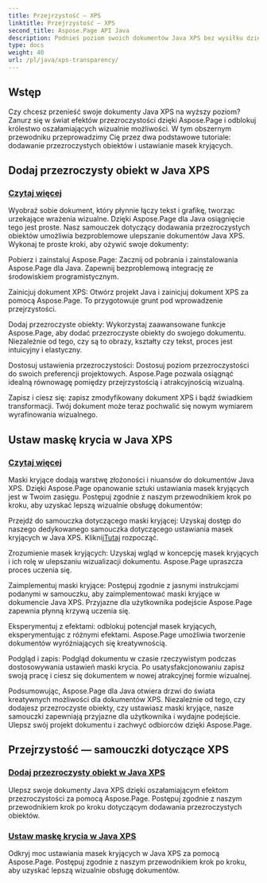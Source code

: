 ```yaml
---
title: Przejrzystość — XPS
linktitle: Przejrzystość — XPS
second_title: Aspose.Page API Java
description: Podnieś poziom swoich dokumentów Java XPS bez wysiłku dzięki Aspose.Page. Naucz się dodawać przezroczyste obiekty i ustawiać maski kryjące w naszych tutorialach, aby uzyskać ulepszone efekty wizualne.
type: docs
weight: 40
url: /pl/java/xps-transparency/
---
```

## Wstęp

Czy chcesz przenieść swoje dokumenty Java XPS na wyższy poziom? Zanurz się w świat efektów przezroczystości dzięki Aspose.Page i odblokuj królestwo oszałamiających wizualnie możliwości. W tym obszernym przewodniku przeprowadzimy Cię przez dwa podstawowe tutoriale: dodawanie przezroczystych obiektów i ustawianie masek kryjących.

## Dodaj przezroczysty obiekt w Java XPS
### [Czytaj więcej](./add-transparent-object/)

Wyobraź sobie dokument, który płynnie łączy tekst i grafikę, tworząc urzekające wrażenia wizualne. Dzięki Aspose.Page dla Java osiągnięcie tego jest proste. Nasz samouczek dotyczący dodawania przezroczystych obiektów umożliwia bezproblemowe ulepszanie dokumentów Java XPS. Wykonaj te proste kroki, aby ożywić swoje dokumenty:

Pobierz i zainstaluj Aspose.Page: Zacznij od pobrania i zainstalowania Aspose.Page dla Java. Zapewnij bezproblemową integrację ze środowiskiem programistycznym.

Zainicjuj dokument XPS: Otwórz projekt Java i zainicjuj dokument XPS za pomocą Aspose.Page. To przygotowuje grunt pod wprowadzenie przejrzystości.

Dodaj przezroczyste obiekty: Wykorzystaj zaawansowane funkcje Aspose.Page, aby dodać przezroczyste obiekty do swojego dokumentu. Niezależnie od tego, czy są to obrazy, kształty czy tekst, proces jest intuicyjny i elastyczny.

Dostosuj ustawienia przezroczystości: Dostosuj poziom przezroczystości do swoich preferencji projektowych. Aspose.Page pozwala osiągnąć idealną równowagę pomiędzy przejrzystością i atrakcyjnością wizualną.

Zapisz i ciesz się: zapisz zmodyfikowany dokument XPS i bądź świadkiem transformacji. Twój dokument może teraz pochwalić się nowym wymiarem wyrafinowania wizualnego.

## Ustaw maskę krycia w Java XPS
### [Czytaj więcej](./set-opacity-mask/)

Maski kryjące dodają warstwę złożoności i niuansów do dokumentów Java XPS. Dzięki Aspose.Page opanowanie sztuki ustawiania masek kryjących jest w Twoim zasięgu. Postępuj zgodnie z naszym przewodnikiem krok po kroku, aby uzyskać lepszą wizualnie obsługę dokumentów:

 Przejdź do samouczka dotyczącego maski kryjącej: Uzyskaj dostęp do naszego dedykowanego samouczka dotyczącego ustawiania masek kryjących w Java XPS. Kliknij[Tutaj](./set-opacity-mask/) rozpocząć.

Zrozumienie masek kryjących: Uzyskaj wgląd w koncepcję masek kryjących i ich rolę w ulepszaniu wizualizacji dokumentu. Aspose.Page upraszcza proces uczenia się.

Zaimplementuj maski kryjące: Postępuj zgodnie z jasnymi instrukcjami podanymi w samouczku, aby zaimplementować maski kryjące w dokumencie Java XPS. Przyjazne dla użytkownika podejście Aspose.Page zapewnia płynną krzywą uczenia się.

Eksperymentuj z efektami: odblokuj potencjał masek kryjących, eksperymentując z różnymi efektami. Aspose.Page umożliwia tworzenie dokumentów wyróżniających się kreatywnością.

Podgląd i zapis: Podgląd dokumentu w czasie rzeczywistym podczas dostosowywania ustawień maski krycia. Po usatysfakcjonowaniu zapisz swoją pracę i ciesz się dokumentem w nowej atrakcyjnej formie wizualnej.

Podsumowując, Aspose.Page dla Java otwiera drzwi do świata kreatywnych możliwości dla dokumentów XPS. Niezależnie od tego, czy dodajesz przezroczyste obiekty, czy ustawiasz maski kryjące, nasze samouczki zapewniają przyjazne dla użytkownika i wydajne podejście. Ulepsz swój projekt dokumentu i zachwyć odbiorców dzięki Aspose.Page.
## Przejrzystość — samouczki dotyczące XPS
### [Dodaj przezroczysty obiekt w Java XPS](./add-transparent-object/)
Ulepsz swoje dokumenty Java XPS dzięki oszałamiającym efektom przezroczystości za pomocą Aspose.Page. Postępuj zgodnie z naszym przewodnikiem krok po kroku dotyczącym dodawania przezroczystych obiektów. 
### [Ustaw maskę krycia w Java XPS](./set-opacity-mask/)
Odkryj moc ustawiania masek kryjących w Java XPS za pomocą Aspose.Page. Postępuj zgodnie z naszym przewodnikiem krok po kroku, aby uzyskać lepszą wizualnie obsługę dokumentów.